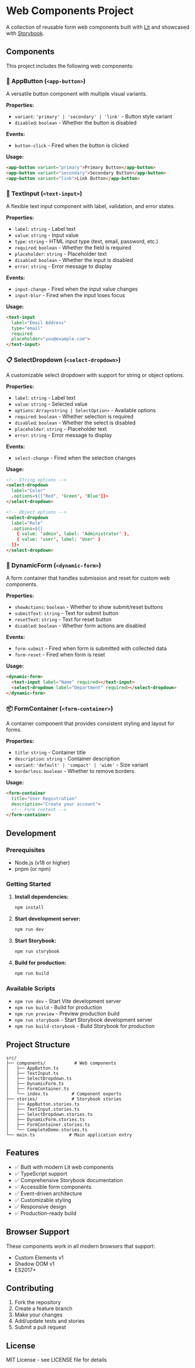 # Web Components Project

A collection of reusable form web components built with [Lit](https://lit.dev/) and showcased with [Storybook](https://storybook.js.org/).

## Components

This project includes the following web components:

### 🔘 AppButton (`<app-button>`)
A versatile button component with multiple visual variants.

**Properties:**
- `variant`: `'primary' | 'secondary' | 'link'` - Button style variant
- `disabled`: `boolean` - Whether the button is disabled

**Events:**
- `button-click` - Fired when the button is clicked

**Usage:**
```html
<app-button variant="primary">Primary Button</app-button>
<app-button variant="secondary">Secondary Button</app-button>
<app-button variant="link">Link Button</app-button>
```

### 📝 TextInput (`<text-input>`)
A flexible text input component with label, validation, and error states.

**Properties:**
- `label`: `string` - Label text
- `value`: `string` - Input value
- `type`: `string` - HTML input type (text, email, password, etc.)
- `required`: `boolean` - Whether the field is required
- `placeholder`: `string` - Placeholder text
- `disabled`: `boolean` - Whether the input is disabled
- `error`: `string` - Error message to display

**Events:**
- `input-change` - Fired when the input value changes
- `input-blur` - Fired when the input loses focus

**Usage:**
```html
<text-input 
  label="Email Address" 
  type="email" 
  required 
  placeholder="you@example.com">
</text-input>
```

### 📋 SelectDropdown (`<select-dropdown>`)
A customizable select dropdown with support for string or object options.

**Properties:**
- `label`: `string` - Label text
- `value`: `string` - Selected value
- `options`: `Array<string | SelectOption>` - Available options
- `required`: `boolean` - Whether selection is required
- `disabled`: `boolean` - Whether the select is disabled
- `placeholder`: `string` - Placeholder text
- `error`: `string` - Error message to display

**Events:**
- `select-change` - Fired when the selection changes

**Usage:**
```html
<!-- String options -->
<select-dropdown 
  label="Color" 
  .options=${['Red', 'Green', 'Blue']}>
</select-dropdown>

<!-- Object options -->
<select-dropdown 
  label="Role" 
  .options=${[
    { value: 'admin', label: 'Administrator' },
    { value: 'user', label: 'User' }
  ]}>
</select-dropdown>
```

### 📄 DynamicForm (`<dynamic-form>`)
A form container that handles submission and reset for custom web components.

**Properties:**
- `showActions`: `boolean` - Whether to show submit/reset buttons
- `submitText`: `string` - Text for submit button
- `resetText`: `string` - Text for reset button
- `disabled`: `boolean` - Whether form actions are disabled

**Events:**
- `form-submit` - Fired when form is submitted with collected data
- `form-reset` - Fired when form is reset

**Usage:**
```html
<dynamic-form>
  <text-input label="Name" required></text-input>
  <select-dropdown label="Department" required></select-dropdown>
</dynamic-form>
```

### 📦 FormContainer (`<form-container>`)
A container component that provides consistent styling and layout for forms.

**Properties:**
- `title`: `string` - Container title
- `description`: `string` - Container description
- `variant`: `'default' | 'compact' | 'wide'` - Size variant
- `borderless`: `boolean` - Whether to remove borders

**Usage:**
```html
<form-container 
  title="User Registration" 
  description="Create your account">
  <!-- Form content -->
</form-container>
```

## Development

### Prerequisites
- Node.js (v18 or higher)
- pnpm (or npm)

### Getting Started

1. **Install dependencies:**
   ```bash
   npm install
   ```

2. **Start development server:**
   ```bash
   npm run dev
   ```

3. **Start Storybook:**
   ```bash
   npm run storybook
   ```

4. **Build for production:**
   ```bash
   npm run build
   ```

### Available Scripts

- `npm run dev` - Start Vite development server
- `npm run build` - Build for production
- `npm run preview` - Preview production build
- `npm run storybook` - Start Storybook development server
- `npm run build-storybook` - Build Storybook for production

## Project Structure

```
src/
├── components/           # Web components
│   ├── AppButton.ts
│   ├── TextInput.ts
│   ├── SelectDropdown.ts
│   ├── DynamicForm.ts
│   ├── FormContainer.ts
│   └── index.ts         # Component exports
├── stories/             # Storybook stories
│   ├── AppButton.stories.ts
│   ├── TextInput.stories.ts
│   ├── SelectDropdown.stories.ts
│   ├── DynamicForm.stories.ts
│   ├── FormContainer.stories.ts
│   └── CompleteDemo.stories.ts
└── main.ts             # Main application entry
```

## Features

- ✅ Built with modern Lit web components
- ✅ TypeScript support
- ✅ Comprehensive Storybook documentation
- ✅ Accessible form components
- ✅ Event-driven architecture
- ✅ Customizable styling
- ✅ Responsive design
- ✅ Production-ready build

## Browser Support

These components work in all modern browsers that support:
- Custom Elements v1
- Shadow DOM v1
- ES2017+

## Contributing

1. Fork the repository
2. Create a feature branch
3. Make your changes
4. Add/update tests and stories
5. Submit a pull request

## License

MIT License - see LICENSE file for details

